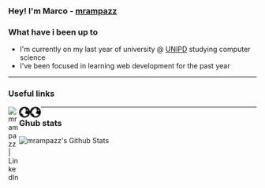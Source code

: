 ### Hey! I'm Marco - [mrampazz][website]

### What have i been up to
- I'm currently on my last year of university @ [UNIPD][uni] studying computer science
- I've been focused in learning web development for the past year

---

### Useful links
 [<img align="left" alt="mrampazz | LinkedIn" width="22px" src="https://cdn.jsdelivr.net/npm/simple-icons@v3/icons/linkedin.svg" />][linkedin]
 [<img align="left" alt="mramp.me" width="22px" src="https://raw.githubusercontent.com/iconic/open-iconic/master/svg/globe.svg" />][website]
 [<img align="left" alt="mrampazz@gmail.com" width="22px" src="https://raw.githubusercontent.com/iconic/open-iconic/master/svg/globe.svg" />][mail]

---

### Ghub stats

<img align="left" alt="mrampazz's Github Stats" src="https://github-readme-stats.codestackr.vercel.app/api?username=mrampazz&show_icons=true&hide_border=true" />

[website]: http://www.mramp.me
[linkedin]: https://www.linkedin.com/in/mrampazz/
[mail]: mailto:mrampazz@gmail.com
[uni]: https://www.unipd.it/